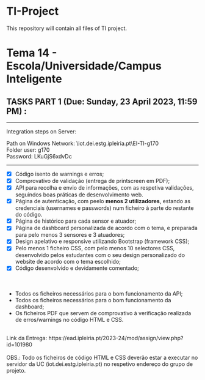 # TI-Project

This repository will contain all files of TI project.

<h1> Tema 14 - Escola/Universidade/Campus Inteligente </h1>




<h2> TASKS PART 1 (Due: Sunday, 23 April 2023, 11:59 PM) : </h2>

-----------------------------------------------------------------

Integration steps on Server:

Path on Windows Network: \\iot.dei.estg.ipleiria.pt\EI-TI-g170 <br>
Folder user: g170	<br>
Password: LKuGjS6xdvDc	<br>

-----------------------------------------------------------------


- [x] Código isento de warnings e erros;<br>
- [x] Comprovativo de validação (entrega de printscreen em PDF);
- [x] API para recolha e envio de informações, com as respetiva validações, seguindos boas práticas de desenvolvimento web. <br>
- [x] Página de autenticação, com peelo **menos 2 utilizadores**, estando as credenciais (usernames e passwords) num ficheiro à parte do restante do código.<br>
- [x] Página de histórico para cada sensor e atuador;
- [x] Página de dashboard personalizada de acordo com o tema, e preparada para pelo menos 3 sensores e 3 atuadores;<br>
- [x] Design apelativo e responsive utilizando Bootstrap (framework CSS);<br>
- [x] Pelo menos 1 ficheiro CSS, com pelo menos 10 selectores CSS, desenvolvido pelos estudantes com o seu design personalizado do website de acordo com o tema escolhido;<br>
- [x] Código desenvolvido e devidamente comentado;<br>
<br><br>

-  Todos os ficheiros necessários para o bom funcionamento da API;<br>
-  Todos os ficheiros necessários para o bom funcionamento da dashboard;<br>
-  Os ficheiros PDF que servem de comprovativo à verificação realizada de erros/warnings no código HTML e CSS.<br>


<br> 
Link da Entrega: https://ead.ipleiria.pt/2023-24/mod/assign/view.php?id=101980
<br> 
<br> 
OBS.: Todo os ficheiros de código HTML e CSS deverão estar a executar no servidor da UC (iot.dei.estg.ipleiria.pt) no respetivo endereço do grupo de projeto. 
<br><br>
